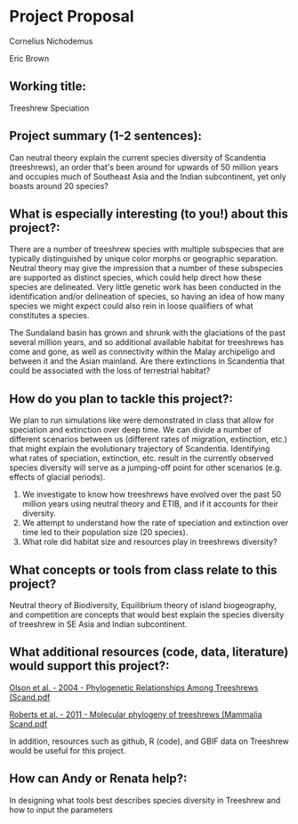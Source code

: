 # Project Proposal

Cornelius Nichodemus

Eric Brown

## Working title: 

Treeshrew Speciation

## Project summary (1-2 sentences): 

Can neutral theory explain the current species diversity of Scandentia (treeshrews), an order that's been around for upwards of 50 million years and occupies much of Southeast Asia and the Indian subcontinent, yet only boasts around 20 species?

## What is especially interesting (to you!) about this project?:

There are a number of treeshrew species with multiple subspecies that are typically distinguished by unique color morphs or geographic separation. Neutral theory may give the impression that a number of these subspecies are supported as distinct species, which could help direct how these species are delineated. Very little genetic work has been conducted in the identification and/or delineation of species, so having an idea of how many species we might expect could also rein in loose qualifiers of what constitutes a species. 

The Sundaland basin has grown and shrunk with the glaciations of the past several million years, and so additional available habitat for treeshrews has come and gone, as well as connectivity within the Malay archipeligo and between it and the Asian mainland. Are there extinctions in Scandentia that could be associated with the loss of terrestrial habitat?

## How do you plan to tackle this project?:

We plan to run simulations like were demonstrated in class that allow for speciation and extinction over deep time. We can divide a number of different scenarios between us (different rates of migration, extinction, etc.) that might explain the evolutionary trajectory of Scandentia. Identifying what rates of speciation, extinction, etc. result in the currently observed species diversity will serve as a jumping-off point for other scenarios (e.g. effects of glacial periods).

1. We investigate to know how treeshrews have evolved over the past 50 million years using neutral theory and ETIB, and if it accounts for their diversity.
2. We attempt to understand how the rate of speciation and extinction over time led to their population size (20 species).
3. What role did habitat size and resources play in treeshrews diversity?

## What concepts or tools from class relate to this project?
Neutral theory of Biodiversity, Equilibrium theory of island biogeography, and competition are concepts that would best explain the species diversity of treeshrew in SE Asia and Indian subcontinent.

## What additional resources (code, data, literature) would support this project?:

[Olson et al. - 2004 - Phylogenetic Relationships Among Treeshrews (Scand.pdf](https://github.com/ebrownrma/final-project/files/10094438/Olson.et.al.-.2004.-.Phylogenetic.Relationships.Among.Treeshrews.Scand.pdf)

[Roberts et al. - 2011 - Molecular phylogeny of treeshrews (Mammalia Scand.pdf](https://github.com/ebrownrma/final-project/files/10094434/Roberts.et.al.-.2011.-.Molecular.phylogeny.of.treeshrews.Mammalia.Scand.pdf)

In addition, resources such as github, R (code), and GBIF data on Treeshrew would be useful for this project.

## How can Andy or Renata help?:
In designing what tools best describes species diversity in Treeshrew and how to input the parameters
